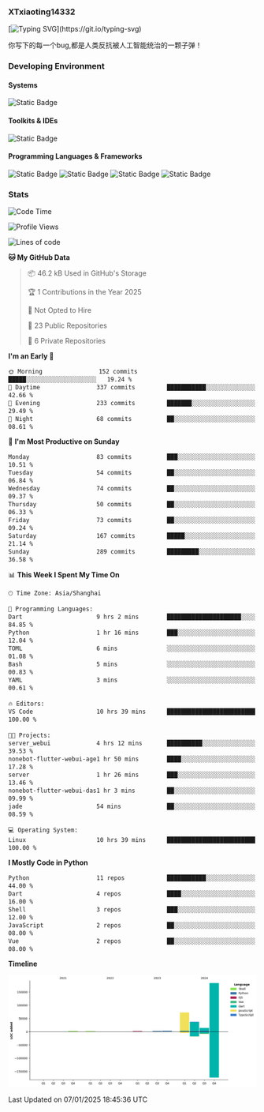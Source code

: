 ### XTxiaoting14332

[![Typing SVG](https://readme-typing-svg.herokuapp.com?font=JetBrians+Mono&pause=1000&random=false&width=435&lines=Hello+World!)](https://git.io/typing-svg)

你写下的每一个bug,都是人类反抗被人工智能统治的一颗子弹！

### Developing Environment

#### Systems

![Static Badge](https://img.shields.io/badge/Ubuntu-%20?style=flat-square&logo=ubuntu&logoColor=white&color=E34F26)

#### Toolkits & IDEs

![Static Badge](https://img.shields.io/badge/Visual%20Studio%20Code-%20?style=flat-square&logo=visualstudiocode&logoColor=white&color=blue)

#### Programming Languages & Frameworks

![Static Badge](https://img.shields.io/badge/Dart-%20?style=flat-square&logo=dart&logoColor=white&color=0175C2)
![Static Badge](https://img.shields.io/badge/Flutter-%20?style=flat-square&logo=flutter&logoColor=white&color=02569B)
![Static Badge](https://img.shields.io/badge/Python-%20?style=flat-square&logo=python&logoColor=white&color=E7A781)
![Static Badge](https://img.shields.io/badge/Bash%20Shell-%20?style=flat-square&logo=shell&logoColor=white&color=49D868)

### Stats

<!--START_SECTION:waka-->
![Code Time](http://img.shields.io/badge/Code%20Time-249%20hrs%2043%20mins-blue)

![Profile Views](http://img.shields.io/badge/Profile%20Views-0-blue)

![Lines of code](https://img.shields.io/badge/From%20Hello%20World%20I%27ve%20Written-317.7%20thousand%20lines%20of%20code-blue)

**🐱 My GitHub Data** 

> 📦 46.2 kB Used in GitHub's Storage 
 > 
> 🏆 1 Contributions in the Year 2025
 > 
> 🚫 Not Opted to Hire
 > 
> 📜 23 Public Repositories 
 > 
> 🔑 6 Private Repositories 
 > 
**I'm an Early 🐤** 

```text
🌞 Morning                152 commits         █████░░░░░░░░░░░░░░░░░░░░   19.24 % 
🌆 Daytime                337 commits         ███████████░░░░░░░░░░░░░░   42.66 % 
🌃 Evening                233 commits         ███████░░░░░░░░░░░░░░░░░░   29.49 % 
🌙 Night                  68 commits          ██░░░░░░░░░░░░░░░░░░░░░░░   08.61 % 
```
📅 **I'm Most Productive on Sunday** 

```text
Monday                   83 commits          ███░░░░░░░░░░░░░░░░░░░░░░   10.51 % 
Tuesday                  54 commits          ██░░░░░░░░░░░░░░░░░░░░░░░   06.84 % 
Wednesday                74 commits          ██░░░░░░░░░░░░░░░░░░░░░░░   09.37 % 
Thursday                 50 commits          ██░░░░░░░░░░░░░░░░░░░░░░░   06.33 % 
Friday                   73 commits          ██░░░░░░░░░░░░░░░░░░░░░░░   09.24 % 
Saturday                 167 commits         █████░░░░░░░░░░░░░░░░░░░░   21.14 % 
Sunday                   289 commits         █████████░░░░░░░░░░░░░░░░   36.58 % 
```


📊 **This Week I Spent My Time On** 

```text
🕑︎ Time Zone: Asia/Shanghai

💬 Programming Languages: 
Dart                     9 hrs 2 mins        █████████████████████░░░░   84.85 % 
Python                   1 hr 16 mins        ███░░░░░░░░░░░░░░░░░░░░░░   12.04 % 
TOML                     6 mins              ░░░░░░░░░░░░░░░░░░░░░░░░░   01.08 % 
Bash                     5 mins              ░░░░░░░░░░░░░░░░░░░░░░░░░   00.83 % 
YAML                     3 mins              ░░░░░░░░░░░░░░░░░░░░░░░░░   00.61 % 

🔥 Editors: 
VS Code                  10 hrs 39 mins      █████████████████████████   100.00 % 

🐱‍💻 Projects: 
server_webui             4 hrs 12 mins       ██████████░░░░░░░░░░░░░░░   39.53 % 
nonebot-flutter-webui-age1 hr 50 mins        ████░░░░░░░░░░░░░░░░░░░░░   17.28 % 
server                   1 hr 26 mins        ███░░░░░░░░░░░░░░░░░░░░░░   13.46 % 
nonebot-flutter-webui-das1 hr 3 mins         ██░░░░░░░░░░░░░░░░░░░░░░░   09.99 % 
jade                     54 mins             ██░░░░░░░░░░░░░░░░░░░░░░░   08.59 % 

💻 Operating System: 
Linux                    10 hrs 39 mins      █████████████████████████   100.00 % 
```

**I Mostly Code in Python** 

```text
Python                   11 repos            ███████████░░░░░░░░░░░░░░   44.00 % 
Dart                     4 repos             ████░░░░░░░░░░░░░░░░░░░░░   16.00 % 
Shell                    3 repos             ███░░░░░░░░░░░░░░░░░░░░░░   12.00 % 
JavaScript               2 repos             ██░░░░░░░░░░░░░░░░░░░░░░░   08.00 % 
Vue                      2 repos             ██░░░░░░░░░░░░░░░░░░░░░░░   08.00 % 
```



**Timeline**

![Lines of Code chart](https://raw.githubusercontent.com/XTxiaoting14332/XTxiaoting14332/main/assets/bar_graph.png)


 Last Updated on 07/01/2025 18:45:36 UTC
<!--END_SECTION:waka-->